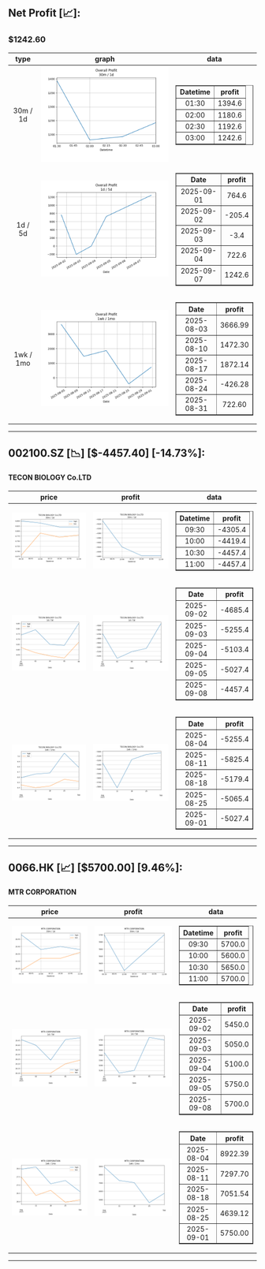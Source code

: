 ## Net Profit [📈]:
### $1242.60
|type|graph|data|
|:---:|:---:|:---:|
|30m / 1d|![net_profit](image/overall_30m-1d.png)|<table border="1" class="dataframe"> <thead> <tr style="text-align: center;"> <th>Datetime</th> <th>profit</th> </tr> </thead> <tbody> <tr> <td>01:30</td> <td>1394.6</td> </tr> <tr> <td>02:00</td> <td>1180.6</td> </tr> <tr> <td>02:30</td> <td>1192.6</td> </tr> <tr> <td>03:00</td> <td>1242.6</td> </tr> </tbody></table>|
|1d / 5d|![net_profit](image/overall_1d-5d.png)|<table border="1" class="dataframe"> <thead> <tr style="text-align: center;"> <th>Date</th> <th>profit</th> </tr> </thead> <tbody> <tr> <td>2025-09-01</td> <td>764.6</td> </tr> <tr> <td>2025-09-02</td> <td>-205.4</td> </tr> <tr> <td>2025-09-03</td> <td>-3.4</td> </tr> <tr> <td>2025-09-04</td> <td>722.6</td> </tr> <tr> <td>2025-09-07</td> <td>1242.6</td> </tr> </tbody></table>|
|1wk / 1mo|![net_profit](image/overall_1wk-1mo.png)|<table border="1" class="dataframe"> <thead> <tr style="text-align: center;"> <th>Date</th> <th>profit</th> </tr> </thead> <tbody> <tr> <td>2025-08-03</td> <td>3666.99</td> </tr> <tr> <td>2025-08-10</td> <td>1472.30</td> </tr> <tr> <td>2025-08-17</td> <td>1872.14</td> </tr> <tr> <td>2025-08-24</td> <td>-426.28</td> </tr> <tr> <td>2025-08-31</td> <td>722.60</td> </tr> </tbody></table>|
---
## 002100.SZ [📉] [$-4457.40] [-14.73%]:
#### TECON BIOLOGY Co.LTD
|price|profit|data|
|:---:|:---:|:---:|
|![price](image/002100.SZ_30m-1d_price.png)|![profit](image/002100.SZ_30m-1d_profit.png)|<table border="1" class="dataframe"> <thead> <tr style="text-align: center;"> <th>Datetime</th> <th>profit</th> </tr> </thead> <tbody> <tr> <td>09:30</td> <td>-4305.4</td> </tr> <tr> <td>10:00</td> <td>-4419.4</td> </tr> <tr> <td>10:30</td> <td>-4457.4</td> </tr> <tr> <td>11:00</td> <td>-4457.4</td> </tr> </tbody></table>|
|![price](image/002100.SZ_1d-5d_price.png)|![profit](image/002100.SZ_1d-5d_profit.png)|<table border="1" class="dataframe"> <thead> <tr style="text-align: center;"> <th>Date</th> <th>profit</th> </tr> </thead> <tbody> <tr> <td>2025-09-02</td> <td>-4685.4</td> </tr> <tr> <td>2025-09-03</td> <td>-5255.4</td> </tr> <tr> <td>2025-09-04</td> <td>-5103.4</td> </tr> <tr> <td>2025-09-05</td> <td>-5027.4</td> </tr> <tr> <td>2025-09-08</td> <td>-4457.4</td> </tr> </tbody></table>|
|![price](image/002100.SZ_1wk-1mo_price.png)|![profit](image/002100.SZ_1wk-1mo_profit.png)|<table border="1" class="dataframe"> <thead> <tr style="text-align: center;"> <th>Date</th> <th>profit</th> </tr> </thead> <tbody> <tr> <td>2025-08-04</td> <td>-5255.4</td> </tr> <tr> <td>2025-08-11</td> <td>-5825.4</td> </tr> <tr> <td>2025-08-18</td> <td>-5179.4</td> </tr> <tr> <td>2025-08-25</td> <td>-5065.4</td> </tr> <tr> <td>2025-09-01</td> <td>-5027.4</td> </tr> </tbody></table>|
---
## 0066.HK [📈] [$5700.00] [9.46%]:
#### MTR CORPORATION
|price|profit|data|
|:---:|:---:|:---:|
|![price](image/0066.HK_30m-1d_price.png)|![profit](image/0066.HK_30m-1d_profit.png)|<table border="1" class="dataframe"> <thead> <tr style="text-align: center;"> <th>Datetime</th> <th>profit</th> </tr> </thead> <tbody> <tr> <td>09:30</td> <td>5700.0</td> </tr> <tr> <td>10:00</td> <td>5600.0</td> </tr> <tr> <td>10:30</td> <td>5650.0</td> </tr> <tr> <td>11:00</td> <td>5700.0</td> </tr> </tbody></table>|
|![price](image/0066.HK_1d-5d_price.png)|![profit](image/0066.HK_1d-5d_profit.png)|<table border="1" class="dataframe"> <thead> <tr style="text-align: center;"> <th>Date</th> <th>profit</th> </tr> </thead> <tbody> <tr> <td>2025-09-02</td> <td>5450.0</td> </tr> <tr> <td>2025-09-03</td> <td>5050.0</td> </tr> <tr> <td>2025-09-04</td> <td>5100.0</td> </tr> <tr> <td>2025-09-05</td> <td>5750.0</td> </tr> <tr> <td>2025-09-08</td> <td>5700.0</td> </tr> </tbody></table>|
|![price](image/0066.HK_1wk-1mo_price.png)|![profit](image/0066.HK_1wk-1mo_profit.png)|<table border="1" class="dataframe"> <thead> <tr style="text-align: center;"> <th>Date</th> <th>profit</th> </tr> </thead> <tbody> <tr> <td>2025-08-04</td> <td>8922.39</td> </tr> <tr> <td>2025-08-11</td> <td>7297.70</td> </tr> <tr> <td>2025-08-18</td> <td>7051.54</td> </tr> <tr> <td>2025-08-25</td> <td>4639.12</td> </tr> <tr> <td>2025-09-01</td> <td>5750.00</td> </tr> </tbody></table>|
---
